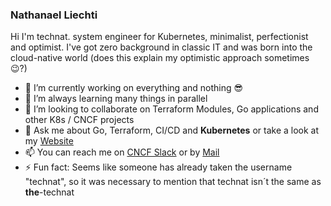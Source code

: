 ### Nathanael Liechti

Hi I'm technat. system engineer for Kubernetes, minimalist, perfectionist and optimist. I've got zero background in classic IT and was born into the cloud-native world (does this explain my optimistic approach sometimes 😉?)

- 🔭 I’m currently working on everything and nothing 😎
- 🌱 I’m always learning many things in parallel
- 💞️ I’m looking to collaborate on Terraform Modules, Go applications and other K8s / CNCF projects
- 💬 Ask me about Go, Terraform, CI/CD and **Kubernetes** or take a look at my [Website](https://technat.ch)
- 📫 You can reach me on [CNCF Slack](https://cloud-native.slack.com) or by [Mail](mailto:technat@technat.ch)
- ⚡ Fun fact: Seems like someone has already taken the username "technat", so it was necessary to mention that technat isn´t the same as **the**-technat
